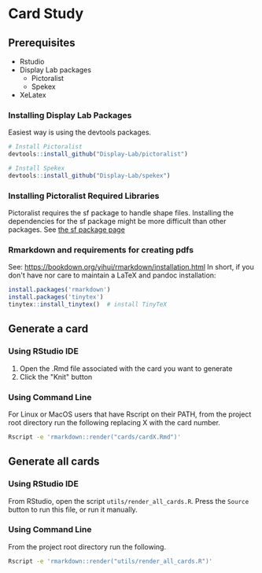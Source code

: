 # Card Study

## Prerequisites

- Rstudio
- Display Lab packages
  - Pictoralist
  - Spekex
- XeLatex

### Installing Display Lab Packages
Easiest way is using the devtools packages.

```R
# Install Pictoralist
devtools::install_github("Display-Lab/pictoralist")

# Install Spekex
devtools::install_github("Display-Lab/spekex")
```

### Installing Pictoralist Required Libraries
Pictoralist requires the sf package to handle shape files.  Installing the dependencies for the sf package might be more difficult than other packages.  See [the sf package page](https://r-spatial.github.io/sf/)

### Rmarkdown and requirements for creating pdfs

See: https://bookdown.org/yihui/rmarkdown/installation.html
In short, if you don't have nor care to maintain a LaTeX and pandoc installation:
```R
install.packages('rmarkdown')
install.packages('tinytex')
tinytex::install_tinytex()  # install TinyTeX
```

## Generate a card

### Using RStudio IDE
1. Open the .Rmd file associated with the card you want to generate
1. Click the "Knit" button 

### Using Command Line
For Linux or MacOS users that have Rscript on their PATH, from the project root directory run the following replacing X with the card number.

```sh
Rscript -e 'rmarkdown::render("cards/cardX.Rmd")'
```

## Generate all cards

### Using RStudio IDE
From RStudio, open the script `utils/render_all_cards.R`.  Press the `Source` button to run this file, or run it manually.

### Using Command Line
From the project root directory run the following.  

```sh
Rscript -e 'rmarkdown::render("utils/render_all_cards.R")'
```
